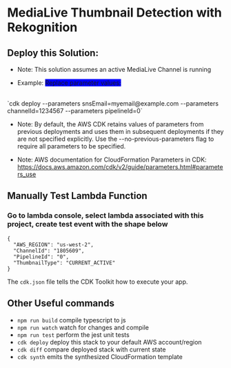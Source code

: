 # MediaLive Thumbnail Detection with Rekognition 


## Deploy this Solution:  
-  Note: This solution assumes an active MediaLive Channel is running 

* Example: <span style="background-color: blue">Replace parameter values: </span> 
<br>
    `cdk deploy --parameters snsEmail=myemail@example.com --parameters channelId=1234567  --parameters pipelineId=0`

- Note: By default, the AWS CDK retains values of parameters from previous deployments and uses them in subsequent deployments if they are not specified explicitly. Use the --no-previous-parameters flag to require all parameters to be specified.

- Note: AWS documentation for CloudFormation Parameters in CDK: https://docs.aws.amazon.com/cdk/v2/guide/parameters.html#parameters_use 

## Manually Test Lambda Function
### Go to lambda console, select lambda associated with this project, create test event with the shape below 

```
{
  "AWS_REGION": "us-west-2",
  "ChannelId": "1805609",   
  "PipelineId": "0",
  "ThumbnailType": "CURRENT_ACTIVE"
}
```


The `cdk.json` file tells the CDK Toolkit how to execute your app.

## Other Useful commands

* `npm run build`   compile typescript to js
* `npm run watch`   watch for changes and compile
* `npm run test`    perform the jest unit tests
* `cdk deploy`      deploy this stack to your default AWS account/region
* `cdk diff`        compare deployed stack with current state
* `cdk synth`       emits the synthesized CloudFormation template